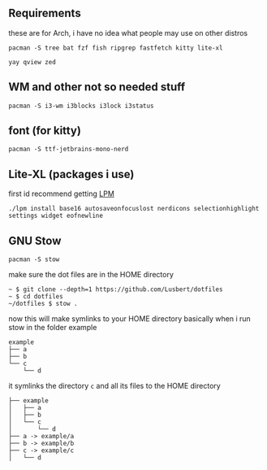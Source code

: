 ## Requirements
these are for Arch, i have no idea what people may use on other distros
```
pacman -S tree bat fzf fish ripgrep fastfetch kitty lite-xl
```
```
yay qview zed
```
## WM and other not so needed stuff

```
pacman -S i3-wm i3blocks i3lock i3status 
```

## font (for kitty)

```
pacman -S ttf-jetbrains-mono-nerd
```

## Lite-XL (packages i use)
first id recommend getting [LPM](https://github.com/adamharrison/lite-xl-plugin-manager)
```
./lpm install base16 autosaveonfocuslost nerdicons selectionhighlight settings widget eofnewline
```

## GNU Stow
```
pacman -S stow
```
make sure the dot files are in the HOME directory
```
~ $ git clone --depth=1 https://github.com/Lusbert/dotfiles
~ $ cd dotfiles
~/dotfiles $ stow .
```
now this will make symlinks to your HOME directory
basically
when i run stow in the folder example
```
example
├── a
├── b
└── c
    └── d
```
it symlinks the directory `c` and all its files to the HOME directory
```
├── example
│   ├── a
│   ├── b
│   └── c
│       └── d
├── a -> example/a
├── b -> example/b
├── c -> example/c
│   └── d
```

